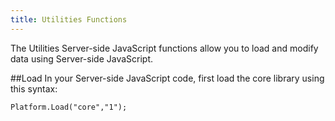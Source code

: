 ```yaml
---
title: Utilities Functions
---
```


The Utilities Server-side JavaScript functions allow you to load and modify data using Server-side JavaScript.

##Load
In your Server-side JavaScript code, first load the core library using this syntax:
```
Platform.Load("core","1");
```
